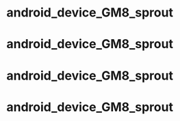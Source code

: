 # android_device_GM8_sprout
# android_device_GM8_sprout
# android_device_GM8_sprout
# android_device_GM8_sprout
